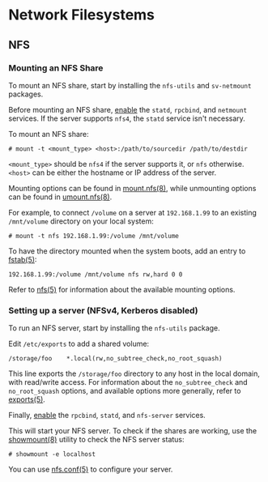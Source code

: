 # Network Filesystems

## NFS

### Mounting an NFS Share

To mount an NFS share, start by installing the `nfs-utils` and `sv-netmount`
packages.

Before mounting an NFS share, [enable](./services/index.md#enabling-services)
the `statd`, `rpcbind`, and `netmount` services. If the server supports `nfs4`,
the `statd` service isn't necessary.

To mount an NFS share:

```
# mount -t <mount_type> <host>:/path/to/sourcedir /path/to/destdir
```

`<mount_type>` should be `nfs4` if the server supports it, or `nfs` otherwise.
`<host>` can be either the hostname or IP address of the server.

Mounting options can be found in
[mount.nfs(8)](https://man.voidlinux.org/mount.nfs.8), while unmounting options
can be found in [umount.nfs(8)](https://man.voidlinux.org/umount.nfs.8).

For example, to connect `/volume` on a server at `192.168.1.99` to an existing
`/mnt/volume` directory on your local system:

```
# mount -t nfs 192.168.1.99:/volume /mnt/volume
```

To have the directory mounted when the system boots, add an entry to
[fstab(5)](https://man.voidlinux.org/fstab.5):

```
192.168.1.99:/volume /mnt/volume nfs rw,hard 0 0
```

Refer to [nfs(5)](https://man.voidlinux.org/nfs.5) for information about the
available mounting options.

### Setting up a server (NFSv4, Kerberos disabled)

To run an NFS server, start by installing the `nfs-utils` package.

Edit `/etc/exports` to add a shared volume:

```
/storage/foo    *.local(rw,no_subtree_check,no_root_squash)
```

This line exports the `/storage/foo` directory to any host in the local domain,
with read/write access. For information about the `no_subtree_check` and
`no_root_squash` options, and available options more generally, refer to
[exports(5)](https://man.voidlinux.org/exports.5).

Finally, [enable](./services/index.md#enabling-services) the `rpcbind`, `statd`,
and `nfs-server` services.

This will start your NFS server. To check if the shares are working, use the
[showmount(8)](https://man.voidlinux.org/showmount.8) utility to check the NFS
server status:

```
# showmount -e localhost
```

You can use [nfs.conf(5)](https://man.voidlinux.org/nfs.conf.5) to configure
your server.
